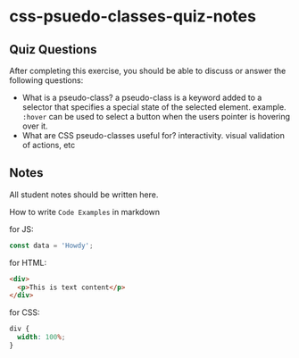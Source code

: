 # css-psuedo-classes-quiz-notes

## Quiz Questions

After completing this exercise, you should be able to discuss or answer the following questions:

- What is a pseudo-class?
  a pseudo-class is a keyword added to a selector that specifies a special state of the selected element.
  example. `:hover` can be used to select a button when the users pointer is hovering over it.
- What are CSS pseudo-classes useful for?
  interactivity. visual validation of actions, etc

## Notes

All student notes should be written here.

How to write `Code Examples` in markdown

for JS:

```javascript
const data = 'Howdy';
```

for HTML:

```html
<div>
  <p>This is text content</p>
</div>
```

for CSS:

```css
div {
  width: 100%;
}
```
